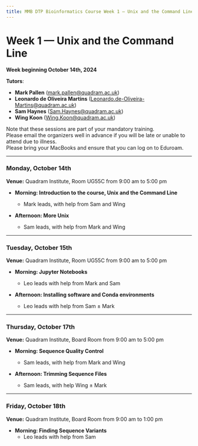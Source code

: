 ```yaml
---
title: MMB DTP Bioinformatics Course Week 1 — Unix and the Command Line
---
```


# Week 1 — Unix and the Command Line

**Week beginning October 14th, 2024**

**Tutors**:

- **Mark Pallen** ([mark.pallen@quadram.ac.uk](mailto:mark.pallen@quadram.ac.uk))
- **Leonardo de Oliveira Martins** ([Leonardo.de-Oliveira-Martins@quadram.ac.uk](Leonardo.de-Oliveira-Martins@quadram.ac.uk))
- **Sam Haynes** ([Sam.Haynes@quadram.ac.uk](Sam.Haynes@quadram.ac.uk))
- **Wing Koon** ([Wing.Koon@quadram.ac.uk](Wing.Koon@quadram.ac.uk))


Note that these sessions are part of your mandatory training.  
Please email the organizers well in advance if you will be late or unable to attend due to illness.  
Please bring your MacBooks and ensure that you can log on to Eduroam.

***

### Monday, October 14th

**Venue:** Quadram Institute, Room UG55C from 9:00 am to 5:00 pm 

- **Morning: Introduction to the course, Unix and the Command Line** 
  - Mark leads, with help from Sam and Wing

- **Afternoon: More Unix** 
  - Sam leads, with help from Mark and Wing

***

### Tuesday, October 15th

**Venue:** Quadram Institute, Room UG55C from 9:00 am to 5:00 pm


- **Morning: Jupyter Notebooks**
  - Leo leads with help from Mark and Sam

- **Afternoon: Installing software and Conda environments**
  - Leo leads with help from Sam ± Mark


***

### Thursday, October 17th

**Venue:** Quadram Institute, Board Room from 9:00 am to 5:00 pm

- **Morning: Sequence Quality Control**
  - Sam leads, with help from Mark and Wing

- **Afternoon: Trimming Sequence Files**
  - Sam leads, with help Wing ± Mark

***

### Friday, October 18th

**Venue:** Quadram Institute, Board Room from 9:00 am to 1:00 pm


- **Morning: Finding Sequence Variants**
  - Leo leads with help from Sam

